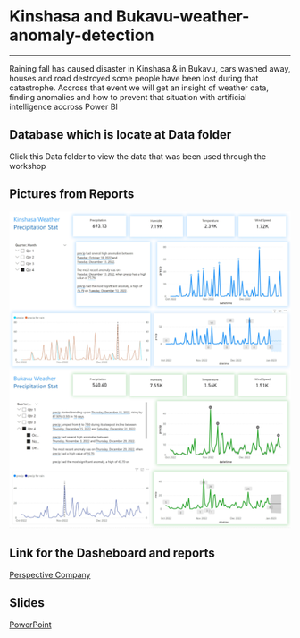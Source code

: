 # Kinshasa and Bukavu-weather-anomaly-detection
 ------------------------------------------------
Raining fall has caused disaster in Kinshasa & in Bukavu, cars washed away, houses and road destroyed some people have been lost during that catastrophe. Accross that event we will get an insight of weather data, finding anomalies and how to prevent that situation with artificial intelligence accross Power BI   
## Database which is locate at Data folder
Click this Data folder to view the data that was been used through the workshop 
## Pictures from Reports
 ![Image](./WK.jpg)
 ![Image](./WB.jpg)
 

## Link for the Dasheboard and reports
[Perspective Company ](https://app.powerbi.com/reportEmbed?reportId=1555c7cc-a6ea-4075-a27a-57ffbc223f8a&autoAuth=true&ctid=d235b41c-5ee9-4c60-bcff-d68fe3bff6a0)
## Slides
 
[PowerPoint](Financial%20Sample%20PPT.pptx)

